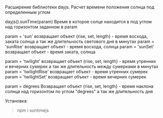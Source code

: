 Расширение библиотеки dayjs. Расчет времени положения солнца под определенным углом

dayjs().sunTime(param)
Время в которое солце находится в под углом над горизонтом заданном в param

param = 'sun' возвращает объект {rise, set, length} - время воcхода, заката солнца а так же длительность светового дня в минутах
param = 'sunRise' возвращает объект - время воcхода, солнца
param = 'sunSet' возвращает объект - время заката, солнца

param = 'twilight' возвращает объект {rise, set, length} - время утренних и вечерних сумерек а так же длительность между сумерками в минутах
param = 'twilightRise' возвращает объект - время утренних сумерек
param = 'twilightSet' возвращает объект - время вечерних сумерек

param = degrees Возвращает объект {rise, set, length} - время наклона солнца над горизонтом по углом "degrees" а так же длительность дня

Установка:
>npm i suntimejs


